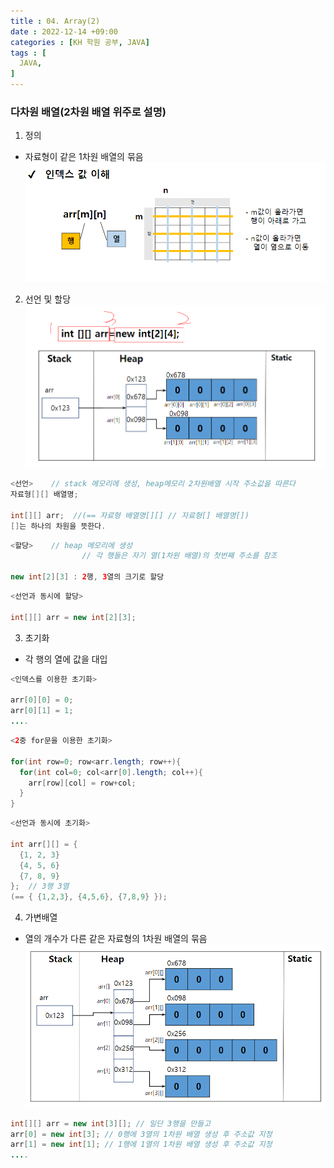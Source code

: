 ```yaml
---
title : 04. Array(2)
date : 2022-12-14 +09:00
categories : [KH 학원 공부, JAVA]
tags : [
  JAVA,
]
---
```


### 다차원 배열(2차원 배열 위주로 설명)

1) 정의
- 자료형이 같은 1차원 배열의 묶음
![](/assets/img/java/array2.png)

2) 선언 및 할당
![](/assets/img/java/array3.png)

```java
<선언>	// stack 메모리에 생성, heap메모리 2차원배열 시작 주소값을 따른다
자료형[][] 배열명;

int[][] arr;  //(== 자료형 배열명[][] // 자료형[] 배열명[])
[]는 하나의 차원을 뜻한다.
```
```java
<할당>	// heap 메모리에 생성
				// 각 행들은 자기 열(1차원 배열)의 첫번째 주소를 참조

new int[2][3] : 2행, 3열의 크기로 할당
```
```java
<선언과 동시에 할당>

int[][] arr = new int[2][3];
```

3) 초기화
- 각 행의 열에 값을 대입

```java
<인덱스를 이용한 초기화>

arr[0][0] = 0;
arr[0][1] = 1;
....
```
```java
<2중 for문을 이용한 초기화>

for(int row=0; row<arr.length; row++){
  for(int col=0; col<arr[0].length; col++){
    arr[row][col] = row+col;
  }
}
```
```java
<선언과 동시에 초기화>

int arr[][] = {
  {1, 2, 3}
  {4, 5, 6}
  {7, 8, 9}
};  // 3행 3열
(== { {1,2,3}, {4,5,6}, {7,8,9} });
```

4) 가변배열
- 열의 개수가 다른 같은 자료형의 1차원 배열의 묶음
![](/assets/img/java/array4.png)

```java
int[][] arr = new int[3][]; // 일단 3행을 만들고
arr[0] = new int[3]; // 0행에 3열의 1차원 배열 생성 후 주소값 지정
arr[1] = new int[1]; // 1행에 1열의 1차원 배열 생성 후 주소값 지정
....
```
